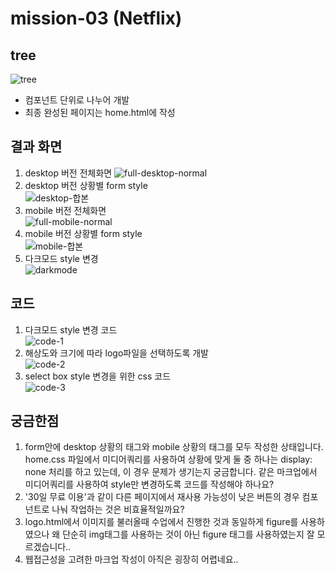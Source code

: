 # mission-03 (Netflix)

## tree
![tree](https://github.com/ParkjiDev/test/assets/148675654/87d101cd-6edf-47f6-a02f-1fc86f3b83f5)
- 컴포넌트 단위로 나누어 개발
- 최종 완성된 페이지는 home.html에 작성

## 결과 화면
1. desktop 버전 전체화면
![full-desktop-normal](https://github.com/ParkjiDev/test/assets/148675654/71f0cbf9-2b5a-46fc-94af-8104aea3b351)
2. desktop 버전 상황별 form style<br/>
![desktop-합본](https://github.com/ParkjiDev/test/assets/148675654/22c4bb24-90cd-45ea-b14c-61e0a6947f9b)
3. mobile 버전 전체화면<br/>
![full-mobile-normal](https://github.com/ParkjiDev/test/assets/148675654/1b047828-3ac6-4d0d-986e-399e36eaaf02)
4. mobile 버전 상황별 form style<br/>
![mobile-합본](https://github.com/ParkjiDev/test/assets/148675654/74c71d11-ecdf-4df3-b026-b0ea3f9b40c1)
5. 다크모드 style 변경<br/>
![darkmode](https://github.com/ParkjiDev/test/assets/148675654/71c1dae3-a50d-4d4a-aec8-827348b39259)

## 코드
1. 다크모드 style 변경 코드<br/>
![code-1](https://github.com/ParkjiDev/test/assets/148675654/0ccac0bd-4166-4a89-bde8-4aae8e8eda68)
2. 해상도와 크기에 따라 logo파일을 선택하도록 개발<br/>
![code-2](https://github.com/ParkjiDev/test/assets/148675654/4e412414-4584-4178-bed2-459aae4b88b2)
3. select box style 변경을 위한 css 코드<br/>
![code-3](https://github.com/ParkjiDev/test/assets/148675654/54c48ea6-a9b8-4811-b98d-b83fda1e476b)

## 궁금한점
1. form안에 desktop 상황의 태그와 mobile 상황의 태그를 모두 작성한 상태입니다. home.css 파일에서 미디어쿼리를 사용하여 상황에 맞게 둘 중 하나는 display: none 처리를 하고 있는데, 이 경우 문제가 생기는지 궁금합니다.
   같은 마크업에서 미디어쿼리를 사용하여 style만 변경하도록 코드를 작성해야 하나요?
2. '30일 무료 이용'과 같이 다른 페이지에서 재사용 가능성이 낮은 버튼의 경우 컴포넌트로 나눠 작업하는 것은 비효율적일까요?
3. logo.html에서 이미지를 불러올때 수업에서 진행한 것과 동일하게 figure를 사용하였으나 왜 단순히 img태그를 사용하는 것이 아닌 figure 태그를 사용하였는지 잘 모르겠습니다..
4. 웹접근성을 고려한 마크업 작성이 아직은 굉장히 어렵네요..
